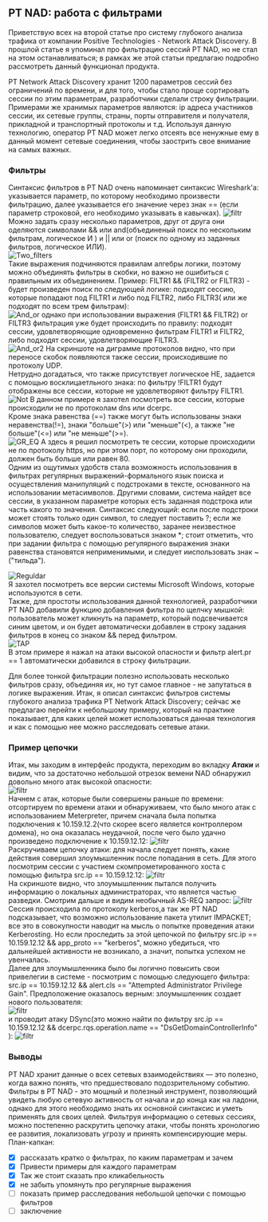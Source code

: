 ## PT NAD: работа с фильтрами

Приветствую всех на второй статье про систему глубокого анализа трафика от компании Positive Technologies - Network Attack Discovery. В прошлой статье я упоминал про фильтрацию сессий PT NAD, но не стал на этом останавливаться; в рамках же этой статьи предлагаю подробно рассмотреть данный функционал продукта.

PT Network Attack Discovery хранит 1200 параметров сессий без ограничений по времени, и для того, чтобы стало проще сортировать сессии по этим параметрам, разработчики сделали строку фильтрации. Примерами же хранимых параметров являются: ip адреса участников сессии, их сетевые группы, страны, порты отправителя и получателя, прикладной и транспортный протоколы и т.д. Используя данную технологию, оператор PT NAD может легко отсеять все ненужные ему в данный момент сетевые соединения, чтобы заострить свое внимание на самых важных.

### Фильтры
Синтаксис фильтров в PT NAD очень напоминает синтаксис Wireshark'а: указывается параметр, по которому необходимо произвести фильтрацию, далее указывается его значение через знак == (если параметр строковой, его необходимо указывать в кавычках).
![filtr](screens/Filtr1.png "Фильтр")  
Можно задать сразу несколько параметров, друг от друга они оделяются символами && или and(объединеный поиск по нескольким фильтрам, логическое И ) и || или or (поиск по одному из заданных фильтров, логическое ИЛИ).  
![Two_filters](screens/Two_filters.png "Фильтр")  
Такие выражения подчиняются правилам алгебры логики, поэтому можно объединять фильтры в скобки, но важно не ошибиться с правильным их объединением. Пример: FILTR1 && (FILTR2 or FILTR3) - будет произведен поиск по следующей логике: подходят сессию, которые попадают под FILTR1 и либо под FILTR2, либо FILTR3( или же подходят по всем трем фильтрам):  
![And_or](screens/and_or.png "Логика")
 однако при использовании выражения (FILTR1 && FILTR2) or FILTR3 фильтрация уже будет происходить по правилу: подходят сессии, удовлетворяющие одновременно фильтрам FILTR1 и FILTR2, либо подходят сессии, удовлетворяющие FILTR3.  
![And_or2](screens/and_or2.png "Логика")
На скриншоте на диграмме протоколов видно, что при переносе скобок появляются также сессии, происходившие по протоколу UDP.  
Нетрудно догадаться, что также присутствует логическое НЕ, задается с помощью восклицаетльного знака: по фильтру !FILTR1 будут отображены все сессии, которые не удовлетворяют фильтру FILTR1.
![Not](screens/notnot.png "НЕ")
В данном примере я захотел посмотреть все сессии, которые происходили не по протоколам dns или dcerpc.  
Кроме знака равенства (==) также могут быть использованы знаки неравенства(!=), знаки "больше"(>) или "меньше"(<), а также "не больше"(<=) или "не меньше"(>=).  
![GR_EQ](screens/gr_eq.png "Больше или равно")
А здесь я решил посмотреть те сессии, которые происходили не по протоколу https, но при этом порт, по которому они проходили, должен быть больше или равен 80.    
Одним из ощутимых удобств стала возможность использования в фильтрах регулярных выражений-формального язык поиска и осуществления манипуляций с подстроками в тексте, основанного на использовании метасимволов. Другими словами, система найдет все сессии, в указанном параметре которых есть заданная подстрока или часть какого то значения. Синтаксис следующий: если после подстроки может стоять только один символ, то следует поставить ?; если же символов может быть какое-то количество, заранее неизвестное пользователю, следует воспользоваться знаком *; стоит отметить, что при задании фильтра с помощью регулярного выражения знаки равенства становятся неприменимыми, и следует ииспользовать знак ~("тильда").   

![Reguldar](screens/reg.png "Регулярные выражение")  
Я захотел посмотреть все версии системы Microsoft Windows, которые используются в сети.  
Также, для простоты использования данной технологией, разработчики PT NAD добавили функцию добавления фильтра по щелчку мышкой: пользователь может кликнуть на параметр, который подсвечивается синим цветом, и он будет автоматически добавлен в строку задания фильтров в конец со знаком && перед фильтром.  
![TAP](screens/taptap.png "Тап")  
В этом примере я нажал на атаки высокой опасности и фильтр alert.pr == 1 автоматически добавился в строку фильтрации.  

Для более тонкой фильтрации полезно использовать несколько фильтров сразу, объединяя их, но тут самое главное - не запутаться в логике выражения. Итак, я  описал синтаксис фильтров системы глубокого анализа трафика PT Network Attack Discovery; сейчас же предлагаю перейти к небольшому примеру, который на практике показывает, для каких целей может использоваться данная технология и как с помощью нее можно расследовать сетевые атаки.

### Пример цепочки  
Итак, мы заходим в интерфейс продукта, переходим во вкладку ___Атаки___ и видим, что за достаточно небольшой отрезок вемени NAD обнаружил довольно много атак высокой опасности:  
![filtr](screens/atcks.png "Фильтр")  
Начнем с атак, которые были совершены раньше по времени: отсортируем по времени атаки и обнаруживаем, что было много атак с использованием Meterpreter, причем сначала была попытка подключения к 10.159.12.2(что скорее всего является контроллером домена), но она оказалась неудачной, после чего было удачно произведено подключение к 10.159.12.12:
![filtr](screens/meter.png "Фильтр")  
Раскручиваем цепочку атаки: для начала следует понять, какие действия совершил злоумышленник после попадания в сеть. Для этого посмотрим сессии с участием скомпрометированного хоста с помощью фильтра src.ip == 10.159.12.12:
![filtr](screens/recon.png "Фильтр")  
На скриншоте видно, что злоумышленник пытался получить информацию о локальных администраторах, что является частью разведки.
Смотрим дальше и видим необычный AS-REQ запрос:
![filtr](screens/kbrs.png "Фильтр")  
Сессия происходила по протоколу kerberos,а так же PT NAD подсказывает, что возможно использование пакета утилит IMPACKET; все это в совокупности наводит на мысль о попытке проведения атаки Kerberosting. Но если проследить за этой цепочкой по фильтру src.ip == 10.159.12.12 && app_proto == "kerberos", можно убедиться, что дальнейшей активности не возникало, а значит, попытка успехом не увенчалась.  
Далее для злоумышленника было бы логично повысить свои привелегии в системе - посмотрим с помощью следующего фильтра: src.ip == 10.159.12.12  && alert.cls == "Attempted Administrator Privilege Gain". Предположение оказалось верным: злоумышленник создает нового пользователя:  
![filtr](screens/cr_us.png "Фильтр")   
и проводит атаку DSync(это можно найти по фильтру src.ip == 10.159.12.12 && dcerpc.rqs.operation.name == "DsGetDomainControllerInfo" ):
![filtr](screens/dsync.png "Фильтр")

### Выводы

PT NAD хранит данные о всех сетевых взаимодействиях — это полезно, когда важно понять, что предшествовало подозрительному событию. Фильтры в PT NAD - это мощный и полезный инструмент, позволяющий увидеть любую сетевую активность от начала и до конца как на ладони, однако для этого необходимо знать их основной синтаксис и уметь применять для своих целей. Фильтруя информацию о сетевых сессиях, можно постепенно раскрутить цепочку атаки, чтобы понять хронологию ее развития, локализовать угрозу и принять компенсирующие меры.
План-капкан:

  - [x] рассказать кратко о фильтрах, по каким параметрам и зачем  
  - [x] Привести примеры для каждого параметрам  
  - [x] Так же стоит сказать про кликабельность  
  - [x] не забыть упомянуть про регулярные выражения  
  - [ ] показать пример расследования небольшой цепочки с помощью фильтров
  - [ ] заключение
